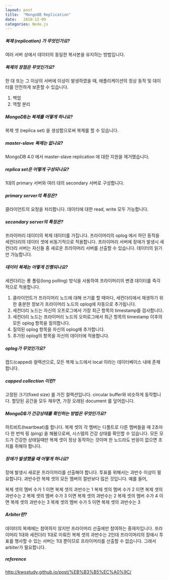 ```yaml
---
layout: post
title:  "MongoDB Replication"
date:   2018-12-09
categories: Node.js
---
```


##### 복제 (replication) 가 무엇인가요?

여러 서버 상에서 데이터의 동일한 복사본을 유지하는 방법입니다.

##### 복제의 장점은 무엇인가요?

한 대 또는 그 이상의 서버에 이상이 발생하였을 때, 애플리케이션의 정상 동작 및 데이터를 안전하게 보존할 수 있습니다.

1. 백업
2. 역할 분리

##### MongoDB는 복제를 어떻게 하나요?

복제 셋 (replica set) 을 생성함으로써 복제를 할 수 있습니다.

##### master-slave 복제는 없나요?

MongoDB 4.0 에서 master-slave replication 에 대한 지원을 제거했습니다.

##### replica set은 어떻게 구성되나요?

1대의 primary 서버와 여러 대의 secondary 서버로 구성합니다.

##### primary server의 특징은?

클라이언트의 요청을 처리합니다. 데이터에 대한 read, write 모두 가능합니다.

##### secondary server의 특징은?

프라이머리 데이터의 복제 데이터를 가집니다. 프라이머리의 oplog 에서 하던 동작을 세컨더리의 데이터 셋에 비동기적으로 적용합니다. 프라이머리 서버에 장애가 발생시 세컨더리 서버는 자신들 중 새로운 프라이머리 서버를 선출할 수 있습니다. 데이터의 읽기만 가능합니다.

##### 데이터 복제는 어떻게 진행되나요?

세컨더리는 롱 폴링(long polling) 방식을 사용하여 프라이머리의 변경 데이터를 즉각적으로 적용합니다.

1. 클라이언트가 프라이머리 노드에 대해 쓰기를 할 때마다, 세컨더리에서 재생하기 위한 충분한 정보가 프라이머리 노드의 oplog에 자동으로 추가됩니다.
2. 세컨더리 노드는 자신의 오프로그에서 가장 최근 항목의 timestamp를 검사합니다.
3. 세컨더리 노드는 프라이머리 노드의 오피로그에서 최근 항목의 timestamp 이후의 모든 oplog 항목을 질의합니다.
4. 질의된 oplog 항목을 자신의 oplog에 추가합니다.
5. 추가된 oplog의 항목을 자신의 데이터에 적용합니다.

##### oplog가 무엇인가요?

캡드(capped) 컬렉션으로, 모든 복제 노드에서 local 이라는 데이터베이스 내에 존재합니다.

##### capped collection 이란?

고정된 크기(fixed size) 를 가진 컬렉션입니다. circular buffer와 비슷하게 동작합니다. 할당된 공간을 모두 채우면, 가장 오래된 document 를 덮어씁니다.

##### MongoDB가 건강상태를 확인하는 방법은 무엇인가요?

하트비트(heartbeat)를 합니다. 복제 셋의 각 멤버는 디폴트로 다른 멤버들을 매 2초마다 한 번씩 핑 (ping) 을 해봄으로써, 시스템의 건강 상태를 확인할 수 있습니다. 모든 모드가 건강한 상태일때만 복제 셋이 정상 동작하는 것이며 한 노드라도 반응이 없으면 조치를 취해야 합니다.

##### 장애가 발생했을 때 어떻게 하나요?

장애 발생시 새로운 프라이머리를 선출해야 합니다. 투표를 위해서는 과반수 이상이 필요합니다. 과반수란 복제 셋의 모든 멤버의 절반보다 많은 것입니다. 예를 들어, 

복제 셋의 멤버 수가 1 이면 복제 셋의 과반수는 1
복제 셋의 멤버 수가 2 이면 복제 셋의 과반수는 2
복제 셋의 멤버 수가 3 이면 복제 셋의 과반수는 2
복제 셋의 멤버 수가 4 이면 복제 셋의 과반수는 3
복제 셋의 멤버 수가 5 이면 복제 셋의 과반수는 3

##### Arbiter란?

데이터의 복제에는 참여하지 않지만 프라이머리 선출에만 참여하는 중재자입니다. 프라이머리 1대와 세컨더리 1대로 이뤄진 복제 셋의 과반수는 2인데 프라이머리의 장애시 투표를 행사할 수 있는 서버는 1대 뿐이므로 프라이머리를 선출할 수 없습니다. 그래서 arbiter가 필요합니다.

##### reference

http://kwsstudy.github.io/post/%EB%B3%B5%EC%A0%9C/